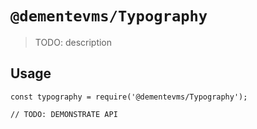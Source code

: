 # `@dementevms/Typography`

> TODO: description

## Usage

```
const typography = require('@dementevms/Typography');

// TODO: DEMONSTRATE API
```
